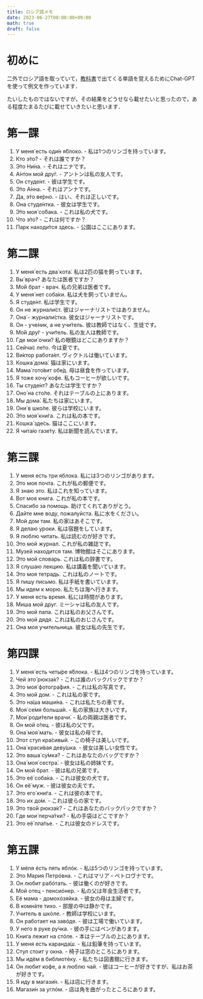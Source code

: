 ```yaml
---
title: ロシア語メモ
date: 2023-06-27T00:00:00+09:00
math: true
draft: false
---
```


# 初めに
二外でロシア語を取っていて，[教科書](https://www.hakusuisha.co.jp/book/b206264.html)で出てくる単語を覚えるためにChat-GPTを使って例文を作っています．<!--more-->

たいしたものではないですが，その結果をどうせなら載せたいと思ったので，ある程度たまるたびに載せていきたいと思います．

# 第一課
1. У меня́ есть оди́н я́блоко. - 私は1つのリンゴを持っています。
2. Кто э́то? - それは誰ですか？
3. Э́то Ни́на. - それはニナです。
4. А́нтон мой дру́г. - アントンは私の友人です。
5. Он студе́нт. - 彼は学生です。
6. Э́то А́нна. - それはアンナです。
7. Да, э́то ве́рно. - はい、それは正しいです。
8. Она студе́нтка. - 彼女は学生です。
9. Э́то моя́ со́бака. - これは私の犬です。
10. Что э́то? - これは何ですか？
11. Парк находи́тся здесь. - 公園はここにあります。

# 第二課
1. У меня́ есть два́ кота́. 私は2匹の猫を飼っています。
2. Вы́ врач? あなたは医者ですか？
3. Мо́й брат - врач. 私の兄弟は医者です。
4. У меня́ нет соба́ки. 私は犬を飼っていません。
5. Я студе́нт. 私は学生です。
6. Он не журнали́ст. 彼はジャーナリストではありません。
7. Она́ - журнали́стка. 彼女はジャーナリストです。
8. Он - уче́ник, а не учи́тель. 彼は教師ではなく、生徒です。
9. Мо́й дру́г - учи́тель. 私の友人は教師です。
10. Где мои́ очки́? 私の眼鏡はどこにありますか？
11. Сейча́с ле́то. 今は夏です。
12. Ви́ктор работа́ет. ヴィクトルは働いています。
13. Кошка́ дома́. 猫は家にいます。
14. Мама́ гото́вит обе́д. 母は昼食を作っています。
15. Я тоже хочу́ кофе. 私もコーヒーが欲しいです。
16. Ты студе́нт? あなたは学生ですか？
17. Оно́ на сто́ле. それはテーブルの上にあります。
18. Мы дома́. 私たちは家にいます。
19. Они́ в шко́ле. 彼らは学校にいます。
20. Э́то моя́ кни́га. これは私の本です。
21. Кошка́ зде́сь. 猫はここにいます。
22. Я чита́ю газе́ту. 私は新聞を読んでいます。

# 第三課
1. У меня есть три яблока. 私には3つのリンゴがあります。
2. Это моя почта. これが私の郵便です。
3. Я знаю это. 私はこれを知っています。
4. Вот моя книга. これが私の本です。
5. Спасибо за помощь. 助けてくれてありがとう。
6. Дайте мне воду, пожалуйста. 私に水をください。
7. Мой дом там. 私の家はあそこです。
8. Я делаю уроки. 私は宿題をしています。
9. Я люблю читать. 私は読むのが好きです。
10. Это мой журнал. これが私の雑誌です。
11. Музей находится там. 博物館はそこにあります。
12. Это мой словарь. これは私の辞書です。
13. Я слушаю лекцию. 私は講義を聞いています。
14. Это моя тетрадь. これは私のノートです。
15. Я пишу письмо. 私は手紙を書いています。
16. Мы идем к морю. 私たちは海へ行きます。
17. У меня есть время. 私には時間があります。
18. Миша мой друг. ミーシャは私の友人です。
19. Это мой папа. これは私のお父さんです。
20. Это мой дядя. これは私のおじさんです。
21. Она моя учительница. 彼女は私の先生です。

# 第四課
1. У меня́ есть четы́ре я́блока. - 私は4つのリンゴを持っています。
2. Чей это́ рюкза́к? - これは誰のバックパックですか？
3. Это моя́ фотогра́фия. - これは私の写真です。
4. Это мой дом. - これは私の家です。
5. Это на́ша маши́на. - これは私たちの車です。
6. Моя́ се́мя больша́я. - 私の家族は大きいです。
7. Мои́ роди́тели врачи́. - 私の両親は医者です。
8. Он мой о́тец. - 彼は私の父です。
9. Она́ моя́ мать. - 彼女は私の母です。
10. Этот стул кра́сивый. - この椅子は美しいです。
11. Она́ краси́вая деву́шка. - 彼女は美しい女性です。
12. Это ваша́ су́мка? - これはあなたのバッグですか？
13. Она́ моя́ сестра́. - 彼女は私の姉妹です。
14. Он мой брат. - 彼は私の兄弟です。
15. Это её́ соба́ка. - これは彼女の犬です。
16. Он её́ муж. - 彼は彼女の夫です。
17. Это его́ кни́га. - これは彼の本です。
18. Это их до́м. - これは彼らの家です。
19. Это тво́й рюкза́к? - これはあなたのバックパックですか？
20. Где мои́ перча́тки? - 私の手袋はどこですか？
21. Это её́ пла́тье. - これは彼女のドレスです。

# 第五課
1. У мénя éсть пять яблóк. - 私は5つのリンゴを持っています。
2. Это Мария Петрóвна. - これはマリア・ペトロヴナです。
3. Он любит рабóтать. - 彼は働くのが好きです。
4. Мой отец - пенсиóнер. - 私の父は年金生活者です。
5. Её мама - домохóзяйка. - 彼女の母は主婦です。
6. В комнáте тихо. - 部屋の中は静かです。
7. Учитель в шкóле. - 教師は学校にいます。
8. Он работает на завóде. - 彼は工場で働いています。
9. У него в руке ру́чка. - 彼の手にはペンがあります。
10. Книга лежит на стóле. - 本はテーブルの上にあります。
11. У меня есть каранда́ш. - 私は鉛筆を持っています。
12. Стул стоит у окна. - 椅子は窓のところにあります。
13. Мы идём в библиотéку. - 私たちは図書館に行きます。
14. Он любит кофе, а я люблю чай. - 彼はコーヒーが好きですが、私はお茶が好きです。
15. Я иду в магази́н. - 私は店に行きます。
16. Магази́н за углóм. - 店は角を曲がったところにあります。
